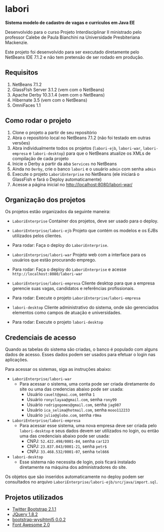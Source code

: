 labori
======

**Sistema modelo de cadastro de vagas e currículos em Java EE**

Desenvolvido para o curso Projeto Interdisciplinar II ministrado pelo professor Calebe de Paula Bianchini na Universidade Presbiteriana Mackenzie.

Este projeto foi desenvolvido para ser executado diretamente pelo NetBeans IDE 7.1.2 e não tem pretensão de ser rodado em produção.

Requisitos
----------

1. NetBeans 7.1.2
2. GlassFIsh Server 3.1.2 (vem com o NetBeans)
3. Apache Derby 10.3.1.4 (vem com o NetBeans)
4. Hibernate 3.5 (vem com o NetBeans)
5. OmniFaces 1.1

Como rodar o projeto
--------------------

1. Clone o projeto a partir de seu repositório
2. Abra o repositório local no NetBeans 7.1.2 (não foi testado em outras versões)
3. Abra individualmente todos os projetos (`labori-ejb`, `labori-war`, `labori-empresa` e `labori-desktop`) para que o NetBeans atualize os XMLs de compilação de cada projeto
4. Inicie o Derby a partir da aba `Services` no NetBeans
5. Ainda no `Derby`, crie o banco `labori` e o usuário `admin` com senha `admin`
6. Execute o projeto `LaboriEnterprise` no NetBeans (ele iniciará o GlassFish e fará o Deploy automaticamente)
7. Acesse a página inicial no [http://localhost:8080/labori-war/](http://localhost:8080/labori-war/)

Organização dos projetos
------------------------

Os projetos estão organizados da seguinte maneira:

* `LaboriEnterprise`
  Container dos projetos, deve ser usado para o deploy.

* `LaboriEnterprise/labori-ejb`
  Projeto que contém os modelos e os EJBs utilizados pelos clientes.
 * Para rodar: Faça o deploy do `LaboriEnterprise`.

* `LaboriEnterprise/labori-war`
  Projeto web com a interface para os usuários que estão procurando emprego.
 * Para rodar: Faça o deploy do `LaboriEnterprise` e acesse `http://localhost:8080/labori-war`

* `LaboriEnterprise/labori-empresa`
  Cliente desktop para que a empresa gerencie suas vagas, candidatos e referências profissionais.
 * Para rodar: Execute o projeto `LaboriEnterprise/labori-empresa`

* `labori-desktop`
  Cliente administrativo do sistema, onde são gerenciados elementos como campos de atuação e universidades.
 * Para rodar: Execute o projeto `labori-desktop`

Credenciais de acesso
---------------------

Quando as tabelas do sistema são criadas, o banco é populado com alguns dados de acesso. Esses dados podem ser usados para efetuar o login nas aplicações.

Para acessar os sistemas, siga as instruções abaixo:

* `LaboriEnterprise/labori-war`
  * Para acessar o sistema, uma conta pode ser criada diretamente do site ou uma das credencias abaixo pode ser usada:
     * Usuário `cauelt@gmai.com`, senha `1`
     * Usuário `ronyclayaa@gmail.com`, senha `rony99`
     * Usuário `rodrigogomes@gmail.com`, senha `jag987`
     * Usuário `ica_selima@hotmail.com`, senha `mooo112233`
     * Usuário `julio@globo.com`, senha `r0ma`
* `LaboriEnterprise/labori-empresa`
  * Para acessar esse sistema, uma nova empresa deve ser criada pelo `labori-desktop` e seus dados devem ser utilizados no login, ou então uma das credenciais abaixo pode ser usada:
     * CNPJ: `52.422.498/0001-84`, senha `car123`
     * CNPJ: `23.837.043/0001-21`, senha `petr$`
     * CNPJ: `33.468.532/0001-07`, senha `tel666`
* `labori-desktop`
  * Esse sistema não necessita de login, pois ficará instalado diretamente na máquina dos administradores do site.

Os objetos que são inseridos automaticamente no deploy podem ser consultados no arquivo `LaboriEnterprise/labori-ejb/src/java/import.sql`.

Projetos utilizados
-------------------
* [Twitter Bootstrap 2.1.1](http://twitter.github.com/bootstrap/)
* [JQuery 1.8.2](http://jquery.com/)
* [bootstrap-wysihtml5 0.0.2](https://github.com/jhollingworth/bootstrap-wysihtml5/)
* [Font Awesome 2.0](http://fortawesome.github.com/Font-Awesome/)
